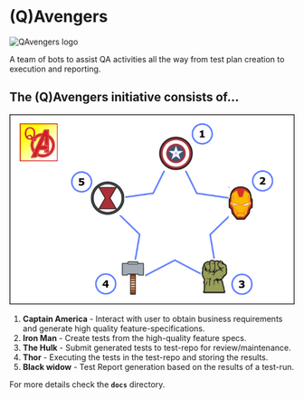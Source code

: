 # (Q)Avengers

![QAvengers logo](docs/resourcesQAvengers.png/?raw=true)

A team of bots to assist QA activities all the way from test plan creation to execution and reporting.

## The (Q)Avengers initiative consists of...

![QAvengers logo](docs/resources/QAvengers-flow.png/?raw=true)

1. **Captain America** -  Interact with user to obtain business requirements and generate high quality feature-specifications.
2. **Iron Man** - Create tests from the high-quality feature specs.
3. **The Hulk** - Submit generated tests to test-repo for review/maintenance.
4. **Thor** - Executing the tests in the test-repo and storing the results.
5. **Black widow** - Test Report generation based on the results of a test-run.

For more details check the **`docs`** directory.

